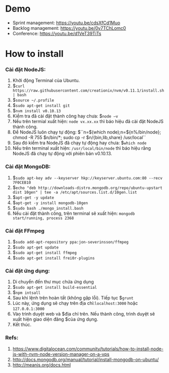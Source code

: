 # Demo

- Sprint management: https://youtu.be/cdsXfCd1Muo
- Backlog management: https://youtu.be/0v7TChLomc0
- Conference: https://youtu.be/d1VeT39TiTs

# How to install

### Cài đặt NodeJS:

1. Khởi động Terminal của Ubuntu.
2. $``curl https://raw.githubusercontent.com/creationix/nvm/v0.11.1/install.sh | bash``
3. $``source ~/.profile``
4. $``sudo apt-get install git``
5. $``nvm install v0.10.13``
6. Kiểm tra đã cài đặt thành công hay chưa: $``node –v``
7. Nếu trên termial xuất hiện: ``node vx.xx.xx`` thì báo hiệu đã cài đặt NodeJS thành công.
8. Để NodeJS luôn chạy tự động: $``n=$(which node);n=${n%/bin/node}; chmod -R 755 $n/bin/*; sudo cp -r $n/{bin,lib,share} /usr/local``
9. Sau đó kiểm tra NodeJS đã chạy tự động hay chưa: $``which node``
10. Nếu trên terminal xuất hiện: ``/usr/local/bin/node`` thì báo hiệu rằng NodeJS đã chạy tự động với phiên bản v0.10.13.

### Cài đặt MongoDB:
1. $``sudo apt-key adv --keyserver hkp://keyserver.ubuntu.com:80 --recv 7F0CEB10``
2. $``echo "deb http://downloads-distro.mongodb.org/repo/ubuntu-upstart dist 10gen" | tee -a /etc/apt/sources.list.d/10gen.list``
3. $``apt-get -y update``
4. $``apt-get -y install mongodb-10gen``
5. $``sudo bash ./mongo_install.bash``
6. Nếu cài đặt thành công, trên terminal sẽ xuất hiện: ``mongodb start/running, process 2368``

### Cài đặt FFmpeg
1. $``sudo add-apt-repository ppa:jon-severinsson/ffmpeg``
2. $``sudo apt-get update``
3. $``sudo apt-get install ffmpeg``
4. $``sudo apt-get install frei0r-plugins``

### Cài đặt ứng dụng:
1. Di chuyển đến thư mục chứa ứng dụng
2. $``sudo apt-get install build-essential``
3. $``npm intsall``
4. Sau khi lệnh trên hoàn tất (không gặp lỗi). Tiếp tục $``grunt``
5. Lúc này, ứng dụng sẽ chạy trên địa chỉ:``localhost:3000`` hoặc ``127.0.0.1:3000``
6. Vào trình duyệt web và $địa chỉ trên. Nếu thành công, trình duyệt sẽ xuất hiện giao diện đăng $của ứng dụng.
7. Kết thúc.

### Refs:
1. https://www.digitalocean.com/community/tutorials/how-to-install-node-js-with-nvm-node-version-manager-on-a-vps
2. http://docs.mongodb.org/manual/tutorial/install-mongodb-on-ubuntu/
3. http://meanjs.org/docs.html
